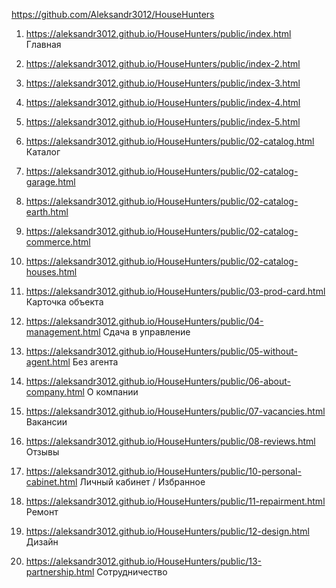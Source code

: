 <https://github.com/Aleksandr3012/HouseHunters>
1. <https://aleksandr3012.github.io/HouseHunters/public/index.html> Главная
1. <https://aleksandr3012.github.io/HouseHunters/public/index-2.html>
1. <https://aleksandr3012.github.io/HouseHunters/public/index-3.html>
1. <https://aleksandr3012.github.io/HouseHunters/public/index-4.html>
1. <https://aleksandr3012.github.io/HouseHunters/public/index-5.html>

1. <https://aleksandr3012.github.io/HouseHunters/public/02-catalog.html> Каталог
1. <https://aleksandr3012.github.io/HouseHunters/public/02-catalog-garage.html>
1. <https://aleksandr3012.github.io/HouseHunters/public/02-catalog-earth.html>
1. <https://aleksandr3012.github.io/HouseHunters/public/02-catalog-commerce.html>
1. <https://aleksandr3012.github.io/HouseHunters/public/02-catalog-houses.html>

1. <https://aleksandr3012.github.io/HouseHunters/public/03-prod-card.html> Карточка объекта
1. <https://aleksandr3012.github.io/HouseHunters/public/04-management.html> Сдача в управление 

1. <https://aleksandr3012.github.io/HouseHunters/public/05-without-agent.html> Без агента
1. <https://aleksandr3012.github.io/HouseHunters/public/06-about-company.html> О компании
1. <https://aleksandr3012.github.io/HouseHunters/public/07-vacancies.html> Вакансии
1. <https://aleksandr3012.github.io/HouseHunters/public/08-reviews.html> Отзывы
1. <https://aleksandr3012.github.io/HouseHunters/public/10-personal-cabinet.html> Личный кабинет / Избранное
1. <https://aleksandr3012.github.io/HouseHunters/public/11-repairment.html> Ремонт
1. <https://aleksandr3012.github.io/HouseHunters/public/12-design.html> Дизайн
1. <https://aleksandr3012.github.io/HouseHunters/public/13-partnership.html> Сотрудничество
